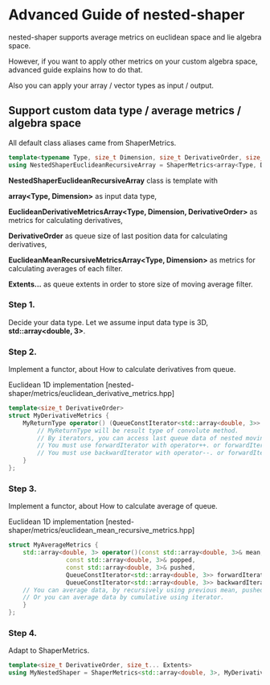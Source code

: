 # Advanced Guide of **nested-shaper**

nested-shaper supports average metrics on euclidean space and lie algebra space. 

However, if you want to apply other metrics on your custom algebra space, advanced guide explains how to do that.

Also you can apply your array / vector types as input / output.

## Support custom data type / average metrics / algebra space

All default class aliases came from ShaperMetrics.

```cpp
template<typename Type, size_t Dimension, size_t DerivativeOrder, size_t... Extents>
using NestedShaperEuclideanRecursiveArray = ShaperMetrics<array<Type, Dimension>, EuclideanDerivativeMetricsArray<Type, Dimension, DerivativeOrder>, DerivativeOrder, EuclideanMeanRecursiveMetricsArray<Type, Dimension>, Extents...>;
```
**NestedShaperEuclideanRecursiveArray** class is template with 

**array<Type, Dimension\>** as input data type,

**EuclideanDerivativeMetricsArray<Type, Dimension, DerivativeOrder\>** as metrics for calculating derivatives, 

**DerivativeOrder** as queue size of last position data for calculating derivatives,

**EuclideanMeanRecursiveMetricsArray<Type, Dimension\>**  as metrics for calculating averages of each filter.

**Extents...** as queue extents in order to store size of moving average filter.

### Step 1. 
Decide your data type. Let we assume input data type is 3D, **std::array<double, 3\>**.

### Step 2.
Implement a functor, about How to calculate derivatives from queue.

Euclidean 1D implementation [nested-shaper/metrics/euclidean_derivative_metrics.hpp]

```cpp
template<size_t DerivativeOrder>
struct MyDerivativeMetrics {
    MyReturnType operator() (QueueConstIterator<std::array<double, 3>> forwardIterator, QueueConstIterator<std::array<double, 3>> backwardIterator, const Type& dt) {
        // MyReturnType will be result type of convolute method.
        // By iterators, you can access last queue data of nested moving average filters.
        // You must use forwardIterator with operator++. or forwardIterator + N
        // You must use backwardIterator with operator--. or forwardIterator - N
    }
};
```
### Step 3.
Implement a functor, about How to calculate average of queue.

Euclidean 1D implementation [nested-shaper/metrics/euclidean_mean_recursive_metrics.hpp]

```cpp
struct MyAverageMetrics {
    std::array<double, 3> operator()(const std::array<double, 3>& mean,
                const std::array<double, 3>& popped,
                const std::array<double, 3>& pushed,
                QueueConstIterator<std::array<double, 3>> forwardIterator,
                QueueConstIterator<std::array<double, 3>> backwardIterator){
    // You can average data, by recursively using previous mean, pushed data and popped data.
    // Or you can average data by cumulative using iterator.
    }
};
```

### Step 4. 
Adapt to ShaperMetrics.

```cpp
template<size_t DerivativeOrder, size_t... Extents>
using MyNestedShaper = ShaperMetrics<std::array<double, 3>, MyDerivativeMetrics<DerivativeOrder>, DerivativeOrder, MyAverageMetrics, Extents...>;
```